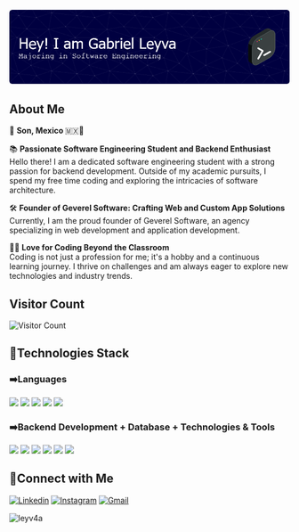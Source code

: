 ![Header](./header-banner.png)

## About Me
<p> 📍 <strong>Son, Mexico </strong>🇲🇽🌮</p>
<p>
  📚 <strong>Passionate Software Engineering Student and Backend Enthusiast</strong><br>
  Hello there! I am a dedicated software engineering student with a strong passion for backend development. Outside of my academic pursuits, I spend my free time coding and exploring the intricacies of software architecture.
</p>

<p>
  🛠️ <strong>Founder of Geverel Software: Crafting Web and Custom App Solutions</strong><br>
  Currently, I am the proud founder of Geverel Software, an agency specializing in web development and application development.
</p>

<p>
  👨‍💻 <strong>Love for Coding Beyond the Classroom</strong><br>
  Coding is not just a profession for me; it's a hobby and a continuous learning journey. I thrive on challenges and am always eager to explore new technologies and industry trends.
</p>

## Visitor Count
![Visitor Count](https://profile-counter.glitch.me/leyv4a/count.svg)

## 🌌Technologies Stack
<h3>➡️Languages</h3>
<p align="left"> 
    <img src="https://img.icons8.com/color/48/000000/java-coffee-cup-logo.png"/ >
    <img src="https://img.icons8.com/color/48/000000/javascript.png"/>
    <img src="https://img.icons8.com/color/48/000000/html-5.png"/>
    <img src="https://img.icons8.com/color/48/000000/css3.png"/>
    <img src="https://img.icons8.com/external-tal-revivo-shadow-tal-revivo/48/external-hypertext-preprocessor-a-widely-used-open-source-general-purpose-scripting-language-logo-shadow-tal-revivo.png"/>
</p>
<h3>➡️Backend Development + Database + Technologies & Tools</h3>
<p >
    <img src="https://img.icons8.com/fluency/48/node-js.png" "/>
    <img src="https://img.icons8.com/color/48/spring-logo.png" "/>
    <img src="https://img.icons8.com/color/48/bootstrap--v2.png""/>
    <img src="https://img.icons8.com/fluent/50/000000/mysql-logo.png"/>
    <img src="https://img.icons8.com/color/48/git.png"/>
    <img src="https://img.icons8.com/material-outlined/48/github.png"/>
</p>

 ## 📘Connect with Me
<p>
    <a href="https://www.linkedin.com/in/leyv4a/"><img alt="Linkedin" title="Gabriel Leyva Linkedin" src="https://img.shields.io/badge/LinkedIn-0077B5?style=for-the-badge&logo=linkedin&logoColor=white"></a>
    <a href="https://instagram.com/leyv4a"><img alt="Instagram" title="Gabriel Leyva Instagram" src="https://img.shields.io/badge/Instagram-E4405F?style=for-the-badge&logo=instagram&logoColor=white"></a>
    <a href="mailto:gleyvaesquivel@gmail.com"><img alt="Gmail" title="Gabriel Leyva Gmail" src="https://img.shields.io/badge/Gmail-D14836?style=for-the-badge&logo=gmail&logoColor=white"></a>
</p>

<img align="center" width=500 src="https://github-readme-stats.vercel.app/api/top-langs/?username=leyv4a&count_private=true&theme=radical" alt="leyv4a" />

<!--
**leyv4a/leyv4a** is a ✨ _special_ ✨ repository because its `README.md` (this file) appears on your GitHub profile.

Here are some ideas to get you started:

- 🔭 I’m currently working on ...
- 🌱 I’m currently learning ...
- 👯 I’m looking to collaborate on ...
- 🤔 I’m looking for help with ...
- 💬 Ask me about ...
- 📫 How to reach me: ...
- 😄 Pronouns: ...
- ⚡ Fun fact: ...
-->
